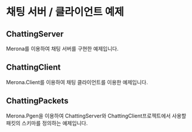 채팅 서버 / 클라이언트 예제
====

ChattingServer
----
Merona를 이용하여 채팅 서버를 구현한 예제입니다.

ChattingClient
----
Merona.Client를 이용하여 채팅 클라이언트를 이용한 예제입니다.

ChattingPackets
----
Merona.Pgen을 이용하여 ChattingServer와 ChattingClient프로젝트에서 사용할 패킷의 스키마를 정의하는 예제입니다.
